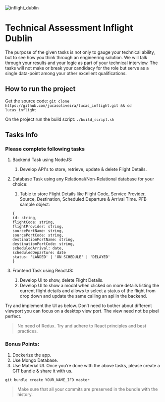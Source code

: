<img alt='inflight_dublin' src="https://www.inflightdublin.com/wp-content/uploads/2017/08/small_fixed_reverse.svg"/>

# Technical Assessment Inflight Dublin 
The purpose of the given tasks is not only to gauge your technical ability, but to see how you  think through an engineering solution. We will talk through your results and your logic as part of  your technical interview. The tasks will not make or break your candidacy for the role but serve  as a single data-point among your other excellent qualifications.

## How to run the project
Get the source code:
```git clone https://github.com/jucasoliveira/lucas_inflight.git && cd lucas_inflight```

On the project run the build script:
```./build_script.sh```


## Tasks Info

### Please complete following tasks

1. Backend Task using NodeJS:
    1. Develop API's to store, retrieve, update & delete Flight Details.
2. Database Task using any Relational/Non-Relational database for your choice: 
    1. Table to store Flight Details like Flight Code, Service Provider, Source, Destination, Scheduled  Departure & Arrival Time. PFB sample object:
    ```
    { 
    id: string,
    flightCode: string,
    flightProvider: string,
    sourcePortName: string,
    sourcePortCode: string,
    destinationPortName: string,
    destinationPortCode: string,
    scheduledArrival: date,
    scheduledDeparture: date
    status: 'LANDED' | 'ON SCHEDULE' | 'DELAYED'
    }
    ```

3. Frontend Task using ReactJS: 
    1. Develop UI to show, delete Flight Details. 
    2. Develop UI to show a modal when clicked on more details listing the current flight details and  allows to select a status of the flight from drop down and update the same calling an api in the  backend.

Try and implement the UI as below. Don’t need to bother about different viewport you can focus  on a desktop view port.
The view need not be pixel perfect.
> No need of Redux.
> Try and adhere to React principles and best practices.

### Bonus Points:

1. Dockerize the app.
2. Use Mongo Database.
3. Use Material UI.
Once you’re done with the above tasks, please create a GIT bundle &  share it with us.

```git bundle create YOUR_NAME_IFD master```

> Make sure that all your commits are preserved in the bundle with the history.
